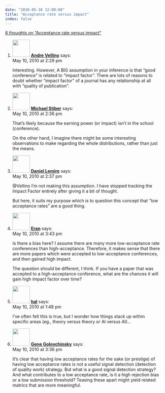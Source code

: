 ```yaml
---
date: "2010-05-10 12:00:00"
title: "Acceptance rate versus impact"
index: false
---
```


[6 thoughts on &ldquo;Acceptance rate versus impact&rdquo;](/lemire/blog/2010/05-10-acceptance-rate-versus-impact)

<ol class="comment-list">
<li id="comment-52499" class="comment even thread-even depth-1">
<div class="comment-author vcard">
<img alt src="https://secure.gravatar.com/avatar/8e2e3a01bf33747391457d97e0df832b?s=56&#038;d=mm&#038;r=g" srcset="https://secure.gravatar.com/avatar/8e2e3a01bf33747391457d97e0df832b?s=112&#038;d=mm&#038;r=g 2x" class="avatar avatar-56 photo" height="56" width="56" decoding="async" /> <b class="fn"><a href="https://synthese.wordpress.com/" class="url" rel="ugc external nofollow">Andre Vellino</a></b> <span class="says">says:</span> </div>
<div class="comment-metadata"><time datetime="2010-05-10T14:29:45+00:00">May 10, 2010 at 2:29 pm</time></a> </div>
<div class="comment-content">
<p>Interesting. However, A BIG assumption in your inference is that &ldquo;good conference&rdquo; is related to &ldquo;impact factor&rdquo;. There are lots of reasons to doubt whether &ldquo;impact factor&rdquo; of a journal has any relationship at all with &ldquo;quality of publication&rdquo;.</p>
</div>
</li>
<li id="comment-52500" class="comment odd alt thread-odd thread-alt depth-1">
<div class="comment-author vcard">
<img alt src="https://secure.gravatar.com/avatar/dada9de44173d6c1b13691554ef8e974?s=56&#038;d=mm&#038;r=g" srcset="https://secure.gravatar.com/avatar/dada9de44173d6c1b13691554ef8e974?s=112&#038;d=mm&#038;r=g 2x" class="avatar avatar-56 photo" height="56" width="56" decoding="async" /> <b class="fn"><a href="http://faculty.washington.edu/stiber/" class="url" rel="ugc external nofollow">Michael Stiber</a></b> <span class="says">says:</span> </div>
<div class="comment-metadata"><time datetime="2010-05-10T14:36:04+00:00">May 10, 2010 at 2:36 pm</time></a> </div>
<div class="comment-content">
<p>That&rsquo;s likely because the earning power (or impact) isn&rsquo;t in the school (conference).</p>
<p>On the other hand, I imagine there might be some interesting observations to make regarding the whole distributions, rather than just the means.</p>
</div>
</li>
<li id="comment-52501" class="comment byuser comment-author-lemire bypostauthor even thread-even depth-1">
<div class="comment-author vcard">
<img alt src="https://secure.gravatar.com/avatar/2ca999bef9535950f5b84281a4dab006?s=56&#038;d=mm&#038;r=g" srcset="https://secure.gravatar.com/avatar/2ca999bef9535950f5b84281a4dab006?s=112&#038;d=mm&#038;r=g 2x" class="avatar avatar-56 photo" height="56" width="56" loading="lazy" decoding="async" /> <b class="fn"><a href="https://lemire.me/blog/" class="url" rel="ugc">Daniel Lemire</a></b> <span class="says">says:</span> </div>
<div class="comment-metadata"><time datetime="2010-05-10T14:37:27+00:00">May 10, 2010 at 2:37 pm</time></a> </div>
<div class="comment-content">
<p>@Vellino I&rsquo;m not making this assumption. I have stopped tracking the Impact Factor entirely after giving it a bit of thought. </p>
<p>But here, it suits my purpose which is to question this concept that &ldquo;low acceptance rates&rdquo; are a good thing.</p>
</div>
</li>
<li id="comment-52503" class="comment odd alt thread-odd thread-alt depth-1">
<div class="comment-author vcard">
<img alt src="https://secure.gravatar.com/avatar/12301e9284faf8b9354e7f924d8e6abf?s=56&#038;d=mm&#038;r=g" srcset="https://secure.gravatar.com/avatar/12301e9284faf8b9354e7f924d8e6abf?s=112&#038;d=mm&#038;r=g 2x" class="avatar avatar-56 photo" height="56" width="56" loading="lazy" decoding="async" /> <b class="fn"><a href="https://useroriented.wordpress.com/" class="url" rel="ugc external nofollow">Eran</a></b> <span class="says">says:</span> </div>
<div class="comment-metadata"><time datetime="2010-05-10T15:43:39+00:00">May 10, 2010 at 3:43 pm</time></a> </div>
<div class="comment-content">
<p>Is there a bias here? I assume there are many more low-acceptance rate conferences than high-acceptance. Therefore, it makes sense that there are more papers which were accepted to low-acceptance conferences, and then gained high impact.</p>
<p>The question should be different, I think. If you have a paper that was accepted to a high-acceptance conference, what are the chances it will gain high impact factor over time?</p>
</div>
</li>
<li id="comment-52498" class="comment even thread-even depth-1">
<div class="comment-author vcard">
<img alt src="https://secure.gravatar.com/avatar/2d374b5842e0f52a250774fdc84ae64a?s=56&#038;d=mm&#038;r=g" srcset="https://secure.gravatar.com/avatar/2d374b5842e0f52a250774fdc84ae64a?s=112&#038;d=mm&#038;r=g 2x" class="avatar avatar-56 photo" height="56" width="56" loading="lazy" decoding="async" /> <b class="fn"><a href="https://nlpers.blogspot.com" class="url" rel="ugc external nofollow">hal</a></b> <span class="says">says:</span> </div>
<div class="comment-metadata"><time datetime="2010-05-10T13:48:21+00:00">May 10, 2010 at 1:48 pm</time></a> </div>
<div class="comment-content">
<p>I&rsquo;ve often felt this is true, but I wonder how things stack up within specific areas (eg., theory versus theory or AI versus AI)&#8230;</p>
</div>
</li>
<li id="comment-52502" class="comment odd alt thread-odd thread-alt depth-1">
<div class="comment-author vcard">
<img alt src="https://secure.gravatar.com/avatar/6f7283e825d1ab1258f84c6d0d57b842?s=56&#038;d=mm&#038;r=g" srcset="https://secure.gravatar.com/avatar/6f7283e825d1ab1258f84c6d0d57b842?s=112&#038;d=mm&#038;r=g 2x" class="avatar avatar-56 photo" height="56" width="56" loading="lazy" decoding="async" /> <b class="fn"><a href="http://palblog.fxpal.com/?author=4" class="url" rel="ugc external nofollow">Gene Golovchinsky</a></b> <span class="says">says:</span> </div>
<div class="comment-metadata"><time datetime="2010-05-10T15:36:41+00:00">May 10, 2010 at 3:36 pm</time></a> </div>
<div class="comment-content">
<p>It&rsquo;s clear that having low acceptance rates for the sake (or prestige) of having low acceptance rates is not a useful signal detection (detection of quality work) strategy. But what is a good signal detection strategy? And what contributes to a low acceptance rate, is it a high rejection bias or a low submission threshold? Teasing these apart might yield related matrics that are more meaningful.</p>
</div>
</li>
</ol>
